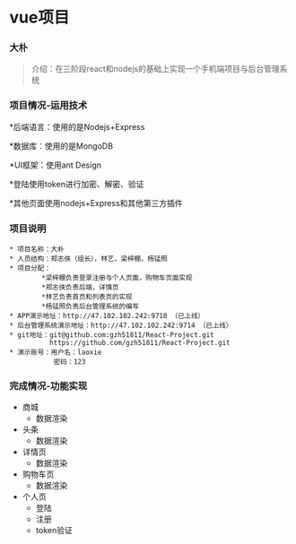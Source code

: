 # vue项目


### 大朴

> 介绍：在三阶段react和nodejs的基础上实现一个手机端项目与后台管理系统

### 项目情况-运用技术

*后端语言：使用的是Nodejs+Express

*数据库：使用的是MongoDB

*UI框架：使用ant Design

*登陆使用token进行加密、解密、验证

*其他页面使用nodejs+Express和其他第三方插件



### 项目说明
    * 项目名称：大朴
    * 人员结构：郑志侠（组长），林艺，梁梓棚，杨锰照
    * 项目分配：
            *梁梓棚负责登录注册与个人页面，购物车页面实现
            *郑志侠负责后端，详情页
            *林艺负责首页和列表页的实现
            *杨锰照负责后台管理系统的编写
    * APP演示地址：http://47.102.102.242:9710 （已上线）
    * 后台管理系统演示地址：http://47.102.102.242:9714 （已上线）
    * git地址：git@github.com:gzh51811/React-Project.git
    		  https://github.com/gzh51811/React-Project.git
    * 演示账号：用户名：laoxie
               密码：123

### 完成情况-功能实现
* 商城
    * 数据渲染
* 头条
    * 数据渲染
* 详情页
    * 数据渲染
* 购物车页
    * 数据渲染
* 个人页
    * 登陆
    * 注册
    * token验证